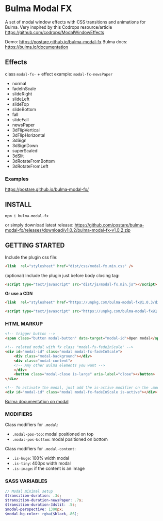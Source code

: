 # Bulma Modal FX

A set of modal window effects with CSS transitions and animations for Bulma. Very inspired by this Codrops resource/article https://github.com/codrops/ModalWindowEffects

Demo: https://postare.github.io/bulma-modal-fx
Bulma docs: https://bulma.io/documentation

## Effects
class `modal-fx-` + effect 
example: `modal-fx-newsPaper`  
 - normal 
 - fadeInScale 
 - slideRight
 - slideLeft 
 - slideTop 
 - slideBottom
 - fall
 - slideFall 
 - newsPaper 
 - 3dFlipVertical 
 - 3dFlipHorizontal 
 - 3dSign 
 - 3dSignDown 
 - superScaled
 - 3dSlit 
 - 3dRotateFromBottom 
 - 3dRotateFromLeft

### Examples
https://postare.github.io/bulma-modal-fx/

## INSTALL
`npm i bulma-modal-fx`

or simply download latest release: https://github.com/postare/bulma-modal-fx/releases/download/v1.0.2/bulma-modal-fx-v1.0.2.zip

## GETTING STARTED
Include the plugin css file:

```html
<link  rel="stylesheet" href="dist/css/modal-fx.min.css" />
```
 
(optional) Include the plugin just before body closing tag:
```html
<script type="text/javascript" src="dist/js/modal-fx.min.js"></script>
```

**Or use a CDN**

```html
<link  rel="stylesheet" href="https://unpkg.com/bulma-modal-fx@1.0.3/dist/css/modal-fx.min.css" />
```

```html
<script type="text/javascript" src="https://unpkg.com/bulma-modal-fx@1.0.3/dist/js/modal-fx.min.js"></script>
```

### HTML MARKUP

```html
<!-- trigger button -->
<span class="button modal-button" data-target="modal-id">Open modal</span> 

<!-- related modal with fx class "modal-fx-fadeInScale" --> 
<div id="modal-id" class="modal modal-fx-fadeInScale">  
	<div class="modal-background"></div>  
	<div class="modal-content">  
	<!-- Any other Bulma elements you want -->  
	</div>  
	<button class="modal-close is-large" aria-label="close"></button>  
</div> 

<!-- To activate the modal, just add the is-active modifier on the .modal container -->
<div id="modal-id" class="modal modal-fx-fadeInScale is-active"></div>[...]
```

[Bulma documentation on modal](https://bulma.io/documentation/components/modal/)

### MODIFIERS

Class modifiers for `.modal`:

-   `.modal-pos-top`: modal positioned on top
-   `.modal-pos-bottom`: modal positioned on bottom

Class modifiers for `.modal-content`:

-   `.is-huge`: 100% width modal
-   `.is-tiny`: 400px width modal
-   `.is-image`: if the content is an image


### SASS VARIABLES

```scss
// Modal minimal setup
$transition-duration: .3s;
$transition-duration-newsPaper: .7s;
$transition-duration-3dslit: .5s;
$modal-perspective: 1300px;
$modal-bg-color: rgba($black,.86);
```
